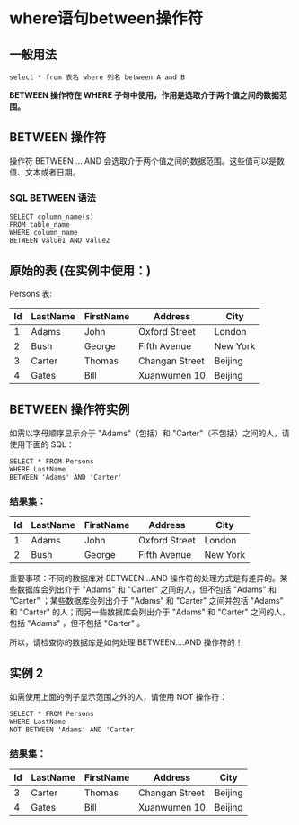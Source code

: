 # where语句between操作符

## 一般用法

```mysql
select * from 表名 where 列名 between A and B
```

**BETWEEN 操作符在 WHERE 子句中使用，作用是选取介于两个值之间的数据范围。**

## BETWEEN 操作符

操作符 BETWEEN ... AND 会选取介于两个值之间的数据范围。这些值可以是数值、文本或者日期。

### SQL BETWEEN 语法

```
SELECT column_name(s)
FROM table_name
WHERE column_name
BETWEEN value1 AND value2
```

## 原始的表 (在实例中使用：)

Persons 表:

| Id   | LastName | FirstName | Address        | City     |
| ---- | -------- | --------- | -------------- | -------- |
| 1    | Adams    | John      | Oxford Street  | London   |
| 2    | Bush     | George    | Fifth Avenue   | New York |
| 3    | Carter   | Thomas    | Changan Street | Beijing  |
| 4    | Gates    | Bill      | Xuanwumen 10   | Beijing  |

## BETWEEN 操作符实例

如需以字母顺序显示介于 "Adams"（包括）和 "Carter"（不包括）之间的人，请使用下面的 SQL：

```
SELECT * FROM Persons
WHERE LastName
BETWEEN 'Adams' AND 'Carter'
```

### 结果集：

| Id   | LastName | FirstName | Address       | City     |
| ---- | -------- | --------- | ------------- | -------- |
| 1    | Adams    | John      | Oxford Street | London   |
| 2    | Bush     | George    | Fifth Avenue  | New York |

重要事项：不同的数据库对 BETWEEN...AND 操作符的处理方式是有差异的。某些数据库会列出介于 "Adams" 和 "Carter" 之间的人，但不包括 "Adams" 和 "Carter" ；某些数据库会列出介于 "Adams" 和 "Carter" 之间并包括 "Adams" 和 "Carter" 的人；而另一些数据库会列出介于 "Adams" 和 "Carter" 之间的人，包括 "Adams" ，但不包括 "Carter" 。

所以，请检查你的数据库是如何处理 BETWEEN....AND 操作符的！

## 实例 2

如需使用上面的例子显示范围之外的人，请使用 NOT 操作符：

```
SELECT * FROM Persons
WHERE LastName
NOT BETWEEN 'Adams' AND 'Carter'
```

### 结果集：

| Id   | LastName | FirstName | Address        | City    |
| ---- | -------- | --------- | -------------- | ------- |
| 3    | Carter   | Thomas    | Changan Street | Beijing |
| 4    | Gates    | Bill      | Xuanwumen 10   | Beijing |